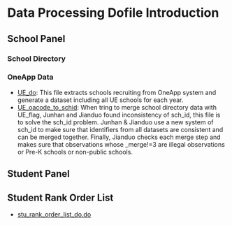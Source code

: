 # Data Processing Dofile Introduction
## School Panel
### School Directory

### OneApp Data
* [UE_do](X:\era_nola\Analysis_Li_Ng\UE\UE_school\UE_do.do): This file extracts schools recruiting from OneApp system and generate a dataset including all UE schools for each year.
* [UE_oacode_to_schid](X:\era_nola\Analysis_Li_Ng\UE\UE_school\UE_oacode_to_schid.do): When tring to merge school directory data with UE_flag, Junhan and Jianduo found inconsistency of sch_id, this file is to solve the sch_id problem. Junhan & Jianduo use a new system of sch_id to make sure that identifiers from all datasets are consistent and can be merged together. Finally, Jianduo checks each merge step and makes sure that observations whose _merge!=3 are illegal observations or Pre-K schools or non-public schools.
## Student Panel
## Student Rank Order List
* [stu_rank_order_list_do.do](X:\era_nola\Analysis_Li_Ng\UE\stu_rank_order_list\stu_rank_order_list_do.do)

